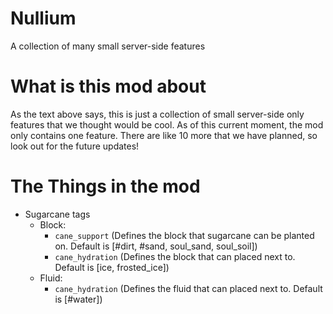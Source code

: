 # Nullium

A collection of many small server-side features

# What is this mod about

As the text above says, this is just a collection of small server-side only features that we thought would be cool.
As of this current moment, the mod only contains one feature. There are like 10 more that we have planned, so look out
for the future updates!

# The Things in the mod

- Sugarcane tags
    - Block:
        - `cane_support` (Defines the block that sugarcane can be planted on. Default is \[#dirt, #sand, soul_sand,
          soul_soil])
        - `cane_hydration` (Defines the block that can placed next to. Default is \[ice, frosted_ice])
    - Fluid:
        - `cane_hydration`  (Defines the fluid that can placed next to. Default is \[#water])
